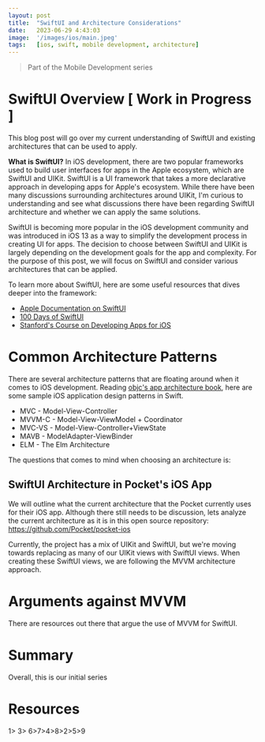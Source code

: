 ```yaml
---
layout: post
title:  "SwiftUI and Architecture Considerations"
date:   2023-06-29 4:43:03
image:  '/images/ios/main.jpeg'
tags:   [ios, swift, mobile development, architecture]
---
```


> Part of the Mobile Development series

# SwiftUI Overview [ Work in Progress ]
This blog post will go over my current understanding of SwiftUI and existing architectures that can be used to apply. 

**What is SwiftUI?**
In iOS development, there are two popular frameworks used to build user interfaces for apps in the Apple ecosystem, which are SwiftUI and UIKit. SwiftUI is a UI framework that takes a more declarative approach in developing apps for Apple's ecosystem. While there have been many discussions surrounding architectures around UIKit, I'm curious to understanding and see what discussions there have been regarding SwiftUI architecture and whether we can apply the same solutions. 

SwiftUI is becoming more popular in the iOS development community and was introduced in iOS 13 as a way to simplify the development process in creating UI for apps. The decision to choose between SwiftUI and UIKit is largely depending on the development goals for the app and complexity. For the purpose of this post, we will focus on SwiftUI and consider various architectures that can be applied.

To learn more about SwiftUI, here are some useful resources that dives deeper into the framework:
* [Apple Documentation on SwiftUI](https://developer.apple.com/documentation/swiftui)
* [100 Days of SwiftUI](https://www.google.com/search?client=safari&rls=en&q=hacking+with+swift&ie=UTF-8&oe=UTF-8)
* [Stanford's Course on Developing Apps for iOS](https://cs193p.sites.stanford.edu)

# Common Architecture Patterns
There are several architecture patterns that are floating around when it comes to iOS development. Reading [objc's app architecture book](https://www.objc.io/books/app-architecture/), here are some sample iOS application design patterns in Swift. 
* MVC - Model-View-Controller
* MVVM-C - Model-View-ViewModel + Coordinator
* MVC-VS - Model-View-Controller+ViewState
* MAVB - ModelAdapter-ViewBinder
* ELM - The Elm Architecture

The questions that comes to mind when choosing an architecture is: 

## SwiftUI Architecture in Pocket's iOS App
We will outline what the current architecture that the Pocket currently uses for their iOS app. Although there still needs to be discussion, lets analyze the current architecture as it is in this open source repository: https://github.com/Pocket/pocket-ios

Currently, the project has a mix of UIKit and SwiftUI, but we're moving towards replacing as many of our UIKit views with SwiftUI views. When creating these SwiftUI views, we are following the MVVM architecture approach. 

# Arguments against MVVM
There are resources out there that argue the use of MVVM for SwiftUI. 

# Summary
Overall, this is our initial series 

# Resources

1> 3> 6>7>4>8>2>5>9